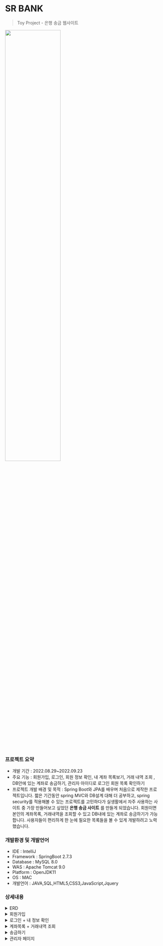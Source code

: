 # SR BANK
> Toy Project - 은행 송금 웹사이트

<img src="https://user-images.githubusercontent.com/67586183/216825121-a7b1c067-4d7a-4ff6-a460-c26a44b0fed0.png" width="60%" height="60%">

### 프로젝트 요약

- 개발 기간 : 2022.08.29~2022.09.23
- 주요 기능 : 회원가입, 로그인, 회원 정보 확인, 내 계좌 목록보기, 거래 내역 조회 , DB안에 있는 계좌로 송금하기, 관리자 아이디로 로그인  회원 목록 확인하기
- 프로젝트 개발 배경 및 목적 : Spring Boot와 JPA를 배우며 처음으로 제작한 프로젝트입니다. 짧은 기간동안 spring MVC와 DB설계 대해 더 공부하고, spring security를 적용해볼 수 있는 프로젝트를 고민하다가 실생활에서 자주 사용하는 사이트 중 가장 만들어보고 싶었던 **은행 송금 사이트** 를 만들게 되었습니다. 회원이면 본인의 계좌목록, 거래내역을 조회할 수 있고 DB내에 있는 계좌로 송금하기가 가능합니다. 사용자들이 편리하게 한 눈에 필요한 목록들을 볼 수 있게 개발하려고 노력했습니다.

### 개발환경 및 개발언어
- IDE : IntelliJ
- Framework : SpringBoot 2.7.3
- Database : MySQL 8.0
- WAS : Apache Tomcat 9.0
- Platform : OpenJDK11
- OS : MAC
- 개발언어 : JAVA,SQL,HTML5,CSS3,JavaScript,Jquery

<!-- ### ERD -->
<!-- <img src = "https://user-images.githubusercontent.com/67586183/216825189-6effec0a-8eb7-4762-bdd8-149e89a886e7.png" width="50%" height="50%"> -->

### 상세내용

<!--<details>
  <summary><h3><strong>상세내용</strong></h3></summary>
-->
<details>
  <summary>ERD</summary>
  <div markdown="1">
    <img src = "https://user-images.githubusercontent.com/67586183/219945479-66713be0-0eae-4156-accf-dc91e43d4536.png" width="50%" height="50%"> 
  </div>
</details>  
  
<details>
  <summary>회원가입</summary>
  <div markdown="1">
    <video src="https://user-images.githubusercontent.com/67586183/219942243-bcf7c4c8-2055-4197-9c38-37f57b12edcf.mov">
  </div>
</details>  
  
<details>
  <summary>로그인 + 내 정보 확인</summary>
  <div markdown="1">
    <video src="https://user-images.githubusercontent.com/67586183/219945444-f22c0d23-c9f4-4d2f-b349-ac8ddd8237ec.mov">
  </div>
</details>
  
<details>
  <summary>계좌목록 + 거래내역 조회</summary>
  <div markdown="1">
    <video src="https://user-images.githubusercontent.com/67586183/219948160-cb2a8bcf-201c-461b-81ea-dd78eac8a734.mov">
  </div>
</details>

<details>
  <summary>송금하기</summary>
  <div markdown="1">
    <video src="https://user-images.githubusercontent.com/67586183/219946405-f1520e6f-a0e3-44aa-81a7-f810aa6fdbb8.mov">
  </div>
</details>
  
<details>
  <summary>관리자 페이지</summary>
  <div markdown="1">
    <video src="https://user-images.githubusercontent.com/67586183/219946402-944c3a41-3de0-481d-8e05-2f9a04c0fc83.mov">
  </div>
</details>

<!-- </details> -->
